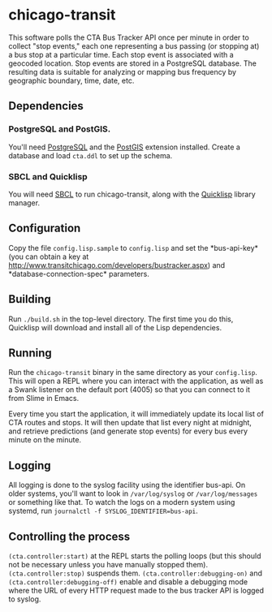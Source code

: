 # chicago-transit

This software polls the CTA Bus Tracker API once per minute in order to collect "stop events," each one representing a bus passing (or stopping at) a bus stop at a particular time. Each stop event is associated with a geocoded location. Stop events are stored in a PostgreSQL database. The resulting data is suitable for analyzing or mapping bus frequency by geographic boundary, time, date, etc.

## Dependencies

### PostgreSQL and PostGIS.

You'll need [PostgreSQL](http://www.postgresql.org) and the [PostGIS](http://www.postgis.org) extension installed. Create a database and load `cta.ddl` to set up the schema.

### SBCL and Quicklisp

You will need [SBCL](http://www.sbcl.org) to run chicago-transit, along with the [Quicklisp](http://quicklisp.org) library manager.

## Configuration

Copy the file `config.lisp.sample` to `config.lisp` and set the \*bus-api-key\* (you can obtain a key at http://www.transitchicago.com/developers/bustracker.aspx) and \*database-connection-spec\* parameters.

## Building

Run `./build.sh` in the top-level directory. The first time you do this, Quicklisp will download and install all of the Lisp dependencies.

## Running

Run the `chicago-transit` binary in the same directory as your `config.lisp`. This will open a REPL where you can interact with the application, as well as a Swank listener on the default port (4005) so that you can connect to it from Slime in Emacs.

Every time you start the application, it will immediately update its local list of CTA routes and stops. It will then update that list every night at midnight, and retrieve predictions (and generate stop events) for every bus every minute on the minute.

## Logging

All logging is done to the syslog facility using the identifier bus-api. On older systems, you'll want to look in `/var/log/syslog` or `/var/log/messages` or something like that. To watch the logs on a modern system using systemd, run `journalctl -f SYSLOG_IDENTIFIER=bus-api`.

## Controlling the process

`(cta.controller:start)` at the REPL starts the polling loops (but this should not be necessary unless you have manually stopped them). `(cta.controller:stop)` suspends them. `(cta.controller:debugging-on)` and `(cta.controller:debugging-off)` enable and disable a debugging mode where the URL of every HTTP request made to the bus tracker API is logged to syslog.